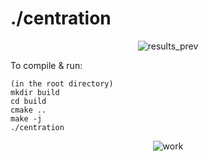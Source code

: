 # ./centration
<div align="center">
  <img src="https://github.com/gxnse/centration/assets/94934738/a46bbc33-de1e-43eb-87e4-5e8a01af705e" alt="results_prev">
</div>

To compile & run:
```
(in the root directory)
mkdir build
cd build
cmake ..
make -j
./centration
```


<div align="center">
  <img src="https://github.com/gxnse/centration/assets/94934738/40abe901-29a8-4f2d-8654-e4b2f55ee151" alt="work">
</div>
